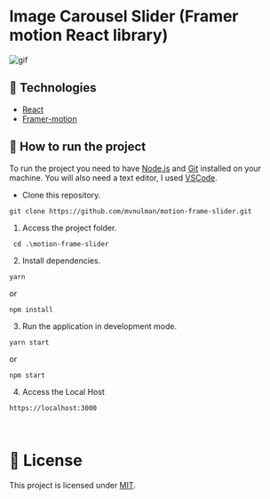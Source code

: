 # Image Carousel Slider (Framer motion React library)

![gif](https://user-images.githubusercontent.com/63374582/159042133-82469ee8-a41f-44e0-bb51-7fb22d02471e.gif)

## 🧪 Technologies

- [React](https://pt-br.reactjs.org)
- [Framer-motion](https://www.framer.com/docs/)

## 🚀 How to run the project

To run the project you need to have [Node.js](https://nodejs.dev) and [Git](https://git-scm.com) installed on your machine. You will also need a text editor, I used [VSCode](https://code.visualstudio.com).

- Clone this repository.

```
git clone https://github.com/mvnulman/motion-frame-slider.git

```

1. Access the project folder.

```
 cd .\motion-frame-slider
```

2. Install dependencies.

```
yarn 
```
or
```
npm install
```

3. Run the application in development mode.

```
yarn start
```
or

```
npm start
```

4. Access the Local Host
```
https://localhost:3000
```
<br>

# 📝 License

This project is licensed under [MIT](/LICENSE).
